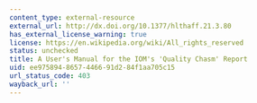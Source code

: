 ```yaml
---
content_type: external-resource
external_url: http://dx.doi.org/10.1377/hlthaff.21.3.80
has_external_license_warning: true
license: https://en.wikipedia.org/wiki/All_rights_reserved
status: unchecked
title: A User's Manual for the IOM's 'Quality Chasm' Report
uid: ee975894-8657-4466-91d2-84f1aa705c15
url_status_code: 403
wayback_url: ''
---
```

